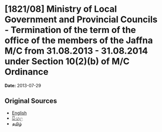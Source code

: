 # [1821/08] Ministry of Local Government and Provincial Councils - Termination of the term of the office of the members of the Jaffna M/C from 31.08.2013 - 31.08.2014 under Section 10(2)(b) of M/C Ordinance

**Date:** 2013-07-29

## Original Sources

- [English](https://documents.gov.lk/view/extra-gazettes/2013/7/1821-08_E.pdf)
- [සිංහල](https://documents.gov.lk/view/extra-gazettes/2013/7/1821-08_S.pdf)
- [தமிழ்](https://documents.gov.lk/view/extra-gazettes/2013/7/1821-08_T.pdf)
